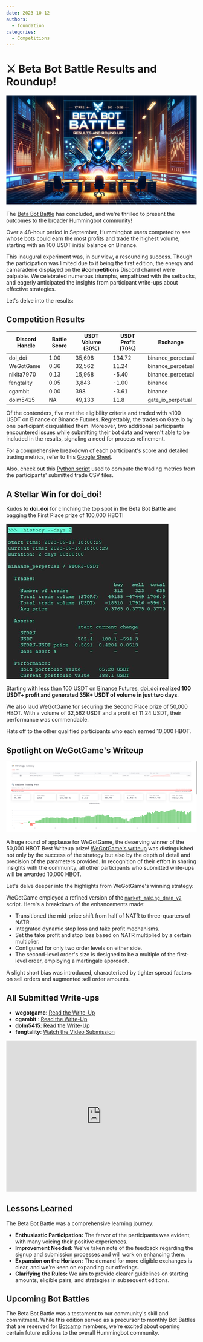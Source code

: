```yaml
---
date: 2023-10-12
authors:
  - foundation
categories:
  - Competitions
---
```


# ⚔️ Beta Bot Battle Results and Roundup!

[![](cover.webp)](cover.webp)

The [Beta Bot Battle](/blog/2023/09/12/join-the-beta-bot-battle/) has concluded, and we're thrilled to present the outcomes to the broader Hummingbot community!

Over a 48-hour period in September, Hummingbot users competed to see whose bots could earn the most profits and trade the highest volume, starting with an 100 USDT initial balance on Binance.

This inaugural experiment was, in our view, a resounding success. Though the participation was limited due to it being the first edition, the energy and camaraderie displayed on the **#competitions** Discord channel were palpable. We celebrated numerous triumphs, empathized with the setbacks, and eagerly anticipated the insights from participant write-ups about effective strategies.

Let's delve into the results:

<!-- more -->

## Competition Results

| Discord Handle | Battle Score | USDT Volume (30%) | USDT Profit (70%) | Exchange |
| --- | --- | --- | --- | --- |
| doi_doi | 1.00 | 35,698 | 134.72 | binance_perpetual |
| WeGotGame | 0.36 | 32,562 | 11.24 | binance_perpetual |
| nikita7970 | 0.13 | 15,968 | -5.40 | binance_perpetual |
| fengtality | 0.05 | 3,843 | -1.00 | binance |
| cgambit | 0.00 | 398 | -3.61 | binance |
| dolm5415 | NA | 49,133 | 11.8 | gate_io_perpetual |

Of the contenders, five met the eligibility criteria and traded with <100 USDT on Binance or Binance Futures. Regrettably, the trades on Gate.io by one participant disqualified them. Moreover, two additional participants encountered issues while submitting their bot data and weren't able to be included in the results, signaling a need for process refinement.

For a comprehensive breakdown of each participant's score and detailed trading metrics, refer to this [Google Sheet](https://docs.google.com/spreadsheets/d/1ODmPtEOPmYRSpK9l0s0uey425VCVMI-G1eNpAFrWVmQ/edit?usp=sharing). 

Also, check out this [Python script](https://gist.github.com/fengtality/8970b8ce67bc84dc5047ab729922d44d) used to compute the trading metrics from the participants' submitted trade CSV files.

## A Stellar Win for doi_doi!

Kudos to **doi_doi** for clinching the top spot in the Beta Bot Battle and bagging the First Place prize of 100,000 HBOT!

[![](doidoi.png)](doidoi.png)

Starting with less than 100 USDT on Binance Futures, doi_doi **realized 100 USDT+ profit and generated 35K+ USDT of volume in just two days**.

We also laud WeGotGame for securing the Second Place prize of 50,000 HBOT. With a volume of 32,562 USDT and a profit of 11.24 USDT, their performance was commendable.

Hats off to the other qualified participants who each earned 10,000 HBOT.

## Spotlight on WeGotGame's Writeup

[![](wegotgame.png)](wegotgame.png)

A huge round of applause for WeGotGame, the deserving winner of the 50,000 HBOT Best Writeup prize! [WeGotGame's writeup](https://harmless-bowl-7ee.notion.site/Bot-Battle-Write-Up-3408e78a0273427797c792e77a54a587) was distinguished not only by the success of the strategy but also by the depth of detail and precision of the parameters provided. In recognition of their effort in sharing insights with the community, all other participants who submitted write-ups will be awarded 10,000 HBOT.

Let's delve deeper into the highlights from WeGotGame's winning strategy:

WeGotGame employed a refined version of the [`market_making_dman_v2`](https://github.com/hummingbot/hummingbot/blob/master/scripts/market_making_dman_v2.py) script. Here's a breakdown of the enhancements made:

* Transitioned the mid-price shift from half of NATR to three-quarters of NATR.
* Integrated dynamic stop loss and take profit mechanisms.
* Set the take profit and stop loss based on NATR multiplied by a certain multiplier.
* Configured for only two order levels on either side.
* The second-level order's size is designed to be a multiple of the first-level order, employing a martingale approach.

A slight short bias was introduced, characterized by tighter spread factors on sell orders and augmented sell order amounts.

## All Submitted Write-ups

- **wegotgame**: [Read the Write-Up](https://harmless-bowl-7ee.notion.site/Bot-Battle-Write-Up-3408e78a0273427797c792e77a54a587)
- **cgambit** : [Read the Write-Up](https://www.notion.so/A-Journey-Through-Hummingbot-s-Beta-Competition-Lessons-Insights-6d86e0325c8e48f6bfcb5f55d9c89d4d?pvs=4)
- **dolm5415**: [Read the Write-Up](https://www.notion.so/Bot-Battle-Write-Up-02f747fe92644ac5b5f86906fa0ace1b?pvs=4)
- **fengtality**: [Watch the Video Submission](https://www.youtube.com/watch?v=3cWoS3Yk6EE)

<iframe style="width:100%; min-height:400px;" src="https://www.youtube.com/embed/3cWoS3Yk6EE" frameborder="0" allow="accelerometer; autoplay; encrypted-media; gyroscope; picture-in-picture" allowfullscreen></iframe>

## Lessons Learned

The Beta Bot Battle was a comprehensive learning journey:

- **Enthusiastic Participation:** The fervor of the participants was evident, with many voicing their positive experiences.
- **Improvement Needed:** We've taken note of the feedback regarding the signup and submission processes and will work on enhancing them.
- **Expansion on the Horizon:** The demand for more eligible exchanges is clear, and we're keen on expanding our offerings.
- **Clarifying the Rules:** We aim to provide clearer guidelines on starting amounts, eligible pairs, and strategies in subsequent editions.

## Upcoming Bot Battles

The Beta Bot Battle was a testament to our community's skill and commitment. While this edition served as a precursor to monthly Bot Battles that are reserved for [Botcamp](/botcamp) members, we're excited about opening certain future editions to the overall Hummingbot community.
